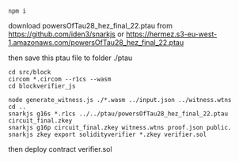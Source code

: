 # 
```
npm i
```

download powersOfTau28_hez_final_22.ptau from https://github.com/iden3/snarkjs or https://hermez.s3-eu-west-1.amazonaws.com/powersOfTau28_hez_final_22.ptau 

then save this ptau file to folder ./ptau

```
cd src/block
circom *.circom --r1cs --wasm
cd blockverifier_js

node generate_witness.js ./*.wasm ../input.json ../witness.wtns
cd ..
snarkjs g16s *.r1cs ../../ptau/powersOfTau28_hez_final_22.ptau  circuit_final.zkey
snarkjs g16p circuit_final.zkey witness.wtns proof.json public.
snarkjs zkey export solidityverifier *.zkey verifier.sol
```
then deploy contract verifier.sol

